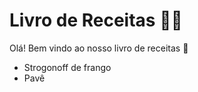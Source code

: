 # Livro de Receitas :man_cook:

Olá! Bem vindo ao nosso livro de receitas :wave:

- Strogonoff de frango
- Pavê

